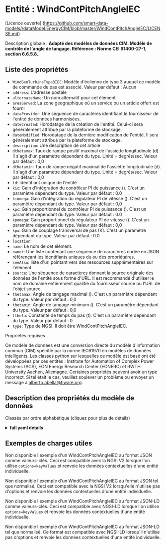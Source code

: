 Entité : WindContPitchAngleIEC  
==============================  
[Licence ouverte] (https://github.com/smart-data-models//dataModel.EnergyCIM/blob/master/WindContPitchAngleIEC/LICENSE.md)  
Description globale : **Adapté des modèles de données CIM. Modèle de contrôle de l'angle de tangage.  Référence : Norme CEI 61400-27-1, section 6.6.5.8.**.  

## Liste des propriétés  

- `WindGenTurbineType3IEC`: Modèle d'éolienne de type 3 auquel ce modèle de commande de pas est associé. Valeur par défaut : Aucun  - `address`: L'adresse postale  - `alternateName`: Un nom alternatif pour cet élément  - `areaServed`: La zone géographique où un service ou un article offert est fourni  - `dataProvider`: Une séquence de caractères identifiant le fournisseur de l'entité de données harmonisées.  - `dateCreated`: Horodatage de la création de l'entité. Celui-ci sera généralement attribué par la plateforme de stockage.  - `dateModified`: Horodatage de la dernière modification de l'entité. Il sera généralement attribué par la plateforme de stockage.  - `description`: Une description de cet article  - `dthetamax`: Taux de rampe positif maximal de l'assiette longitudinale (d). Il s'agit d'un paramètre dépendant du type. Unité = degrés/sec. Valeur par défaut : 0,0  - `dthetamin`: Taux de rampe négatif maximal de l'assiette longitudinale (d). Il s'agit d'un paramètre dépendant du type. Unité = degrés/sec. Valeur par défaut : 0,0  - `id`: Identifiant unique de l'entité  - `kic`: Gain d'intégration du contrôleur PI de puissance (). C'est un paramètre dépendant du type. Valeur par défaut : 0.0  - `kiomega`: Gain d'intégration du régulateur PI de vitesse (). C'est un paramètre dépendant du type. Valeur par défaut : 0,0  - `kpc`: Gain proportionnel du contrôleur PI de puissance (). C'est un paramètre dépendant du type. Valeur par défaut : 0.0  - `kpomega`: Gain proportionnel du régulateur PI de vitesse (). C'est un paramètre dépendant du type. Valeur par défaut : 0,0  - `kpx`: Gain de couplage transversal de pas (K). C'est un paramètre dépendant du type. Valeur par défaut : 0.0  - `location`:   - `name`: Le nom de cet élément.  - `owner`: Une liste contenant une séquence de caractères codée en JSON référençant les identifiants uniques du ou des propriétaires.  - `seeAlso`: liste d'uri pointant vers des ressources supplémentaires sur l'élément  - `source`: Une séquence de caractères donnant la source originale des données de l'entité sous forme d'URL. Il est recommandé d'utiliser le nom de domaine entièrement qualifié du fournisseur source ou l'URL de l'objet source.  - `thetamax`: Angle de tangage maximal (). C'est un paramètre dépendant du type. Valeur par défaut : 0,0  - `thetamin`: Angle de tangage minimum (). C'est un paramètre dépendant du type. Valeur par défaut : 0,0  - `ttheta`: Constante de temps du pas (t). C'est un paramètre dépendant du type. Valeur par défaut : 0  - `type`: Type de NGSI. Il doit être WindContPitchAngleIEC.    
Propriétés requises  
Ce modèle de données est une conversion directe du modèle d'information commun (CIM) spécifié par la norme IEC61970 en modèles de données intelligents. Les classes python sur lesquelles ce modèle est basé ont été développées par ces entités : Institute for Automation of Complex Power Systems (ACS), EON Energy Research Center (EONERC) et RWTH University Aachen, Allemagne. Certaines propriétés peuvent avoir un type incorrect. Si tel était le cas, veuillez soulever un problème ou envoyer un message à alberto.abella@fiware.org.  
## Description des propriétés du modèle de données  
Classés par ordre alphabétique (cliquez pour plus de détails)  
<details><summary><strong>full yaml details</strong></summary>    
```yaml  
WindContPitchAngleIEC:    
  description: 'Adapted from CIM data models. Pitch angle control model.  Reference: IEC Standard 61400-27-1 Section 6.6.5.8.'    
  properties:    
    WindGenTurbineType3IEC:    
      description: 'Wind turbine type 3 model with which this pitch control model is associated. Default: None'    
      type: number    
      x-ngsi:    
        model: https://schema.org/Number    
    address:    
      description: 'The mailing address'    
      properties:    
        addressCountry:    
          description: 'Property. The country. For example, Spain. Model:''https://schema.org/addressCountry'''    
          type: string    
        addressLocality:    
          description: 'Property. The locality in which the street address is, and which is in the region. Model:''https://schema.org/addressLocality'''    
          type: string    
        addressRegion:    
          description: 'Property. The region in which the locality is, and which is in the country. Model:''https://schema.org/addressRegion'''    
          type: string    
        areaServed:    
          description: 'Property. The geographic area where a service or offered item is provided. Model:''https://schema.org/areaServed'''    
          type: string    
        postOfficeBoxNumber:    
          description: 'Property. The post office box number for PO box addresses. For example, Spain. Model:''https://schema.org/postOfficeBoxNumber'''    
          type: string    
        postalCode:    
          description: 'Property. The postal code. For example, Spain. Model:''https://schema.org/https://schema.org/postalCode'''    
          type: string    
        streetAddress:    
          description: 'Property. The street address. Model:''https://schema.org/streetAddress'''    
          type: string    
      type: Property    
      x-ngsi:    
        model: https://schema.org/address    
    alternateName:    
      description: 'An alternative name for this item'    
      type: Property    
    areaServed:    
      description: 'The geographic area where a service or offered item is provided'    
      type: Property    
      x-ngsi:    
        model: https://schema.org/Text    
    dataProvider:    
      description: 'A sequence of characters identifying the provider of the harmonised data entity.'    
      type: Property    
    dateCreated:    
      description: 'Entity creation timestamp. This will usually be allocated by the storage platform.'    
      format: date-time    
      type: Property    
    dateModified:    
      description: 'Timestamp of the last modification of the entity. This will usually be allocated by the storage platform.'    
      format: date-time    
      type: Property    
    description:    
      description: 'A description of this item'    
      type: Property    
    dthetamax:    
      description: 'Maximum pitch positive ramp rate (d). It is type dependent parameter. Unit = degrees/sec. Default: 0.0'    
      type: number    
      x-ngsi:    
        model: https://schema.org/Number    
    dthetamin:    
      description: 'Maximum pitch negative ramp rate (d). It is type dependent parameter. Unit = degrees/sec. Default: 0.0'    
      type: number    
      x-ngsi:    
        model: https://schema.org/Number    
    id:    
      anyOf: &windcontpitchangleiec_-_properties_-_owner_-_items_-_anyof    
        - description: 'Property. Identifier format of any NGSI entity'    
          maxLength: 256    
          minLength: 1    
          pattern: ^[\w\-\.\{\}\$\+\*\[\]`|~^@!,:\\]+$    
          type: string    
        - description: 'Property. Identifier format of any NGSI entity'    
          format: uri    
          type: string    
      description: 'Unique identifier of the entity'    
      type: Property    
    kic:    
      description: 'Power PI controller integration gain (). It is type dependent parameter. Default: 0.0'    
      type: number    
      x-ngsi:    
        model: https://schema.org/Number    
    kiomega:    
      description: 'Speed PI controller integration gain (). It is type dependent parameter. Default: 0.0'    
      type: number    
      x-ngsi:    
        model: https://schema.org/Number    
    kpc:    
      description: 'Power PI controller proportional gain (). It is type dependent parameter. Default: 0.0'    
      type: number    
      x-ngsi:    
        model: https://schema.org/Number    
    kpomega:    
      description: 'Speed PI controller proportional gain (). It is type dependent parameter. Default: 0.0'    
      type: number    
      x-ngsi:    
        model: https://schema.org/Number    
    kpx:    
      description: 'Pitch cross coupling gain (K). It is type dependent parameter. Default: 0.0'    
      type: number    
      x-ngsi:    
        model: https://schema.org/Number    
    location:    
      $id: https://geojson.org/schema/Geometry.json    
      $schema: "http://json-schema.org/draft-07/schema#"    
      oneOf:    
        - properties:    
            bbox:    
              items:    
                type: number    
              minItems: 4    
              type: array    
            coordinates:    
              items:    
                type: number    
              minItems: 2    
              type: array    
            type:    
              enum:    
                - Point    
              type: string    
          required:    
            - type    
            - coordinates    
          title: 'GeoJSON Point'    
          type: object    
        - properties:    
            bbox:    
              items:    
                type: number    
              minItems: 4    
              type: array    
            coordinates:    
              items:    
                items:    
                  type: number    
                minItems: 2    
                type: array    
              minItems: 2    
              type: array    
            type:    
              enum:    
                - LineString    
              type: string    
          required:    
            - type    
            - coordinates    
          title: 'GeoJSON LineString'    
          type: object    
        - properties:    
            bbox:    
              items:    
                type: number    
              minItems: 4    
              type: array    
            coordinates:    
              items:    
                items:    
                  items:    
                    type: number    
                  minItems: 2    
                  type: array    
                minItems: 4    
                type: array    
              type: array    
            type:    
              enum:    
                - Polygon    
              type: string    
          required:    
            - type    
            - coordinates    
          title: 'GeoJSON Polygon'    
          type: object    
        - properties:    
            bbox:    
              items:    
                type: number    
              minItems: 4    
              type: array    
            coordinates:    
              items:    
                items:    
                  type: number    
                minItems: 2    
                type: array    
              type: array    
            type:    
              enum:    
                - MultiPoint    
              type: string    
          required:    
            - type    
            - coordinates    
          title: 'GeoJSON MultiPoint'    
          type: object    
        - properties:    
            bbox:    
              items:    
                type: number    
              minItems: 4    
              type: array    
            coordinates:    
              items:    
                items:    
                  items:    
                    type: number    
                  minItems: 2    
                  type: array    
                minItems: 2    
                type: array    
              type: array    
            type:    
              enum:    
                - MultiLineString    
              type: string    
          required:    
            - type    
            - coordinates    
          title: 'GeoJSON MultiLineString'    
          type: object    
        - properties:    
            bbox:    
              items:    
                type: number    
              minItems: 4    
              type: array    
            coordinates:    
              items:    
                items:    
                  items:    
                    items:    
                      type: number    
                    minItems: 2    
                    type: array    
                  minItems: 4    
                  type: array    
                type: array    
              type: array    
            type:    
              enum:    
                - MultiPolygon    
              type: string    
          required:    
            - type    
            - coordinates    
          title: 'GeoJSON MultiPolygon'    
          type: object    
      title: 'GeoJSON Geometry'    
    name:    
      description: 'The name of this item.'    
      type: Property    
    owner:    
      description: 'A List containing a JSON encoded sequence of characters referencing the unique Ids of the owner(s)'    
      items:    
        anyOf: *windcontpitchangleiec_-_properties_-_owner_-_items_-_anyof    
        description: 'Property. Unique identifier of the entity'    
      type: Property    
    seeAlso:    
      description: 'list of uri pointing to additional resources about the item'    
      oneOf:    
        - items:    
            - format: uri    
              type: string    
          minItems: 1    
          type: array    
        - format: uri    
          type: string    
      type: Property    
    source:    
      description: 'A sequence of characters giving the original source of the entity data as a URL. Recommended to be the fully qualified domain name of the source provider, or the URL to the source object.'    
      type: Property    
    thetamax:    
      description: 'Maximum pitch angle (). It is type dependent parameter. Default: 0.0'    
      type: number    
      x-ngsi:    
        model: https://schema.org/Number    
    thetamin:    
      description: 'Minimum pitch angle (). It is type dependent parameter. Default: 0.0'    
      type: number    
      x-ngsi:    
        model: https://schema.org/Number    
    ttheta:    
      description: 'Pitch time constant (t). It is type dependent parameter. Default: 0'    
      type: number    
      x-ngsi:    
        model: https://schema.org/Number    
    type:    
      description: 'NGSI type. It has to be WindContPitchAngleIEC'    
      enum:    
        - WindContPitchAngleIEC    
      type: Property    
  required: []    
  type: object    
```  
</details>    
## Exemples de charges utiles  
Non disponible l'exemple d'un WindContPitchAngleIEC au format JSON comme valeurs-clés. Ceci est compatible avec la NGSI V2 lorsque l'on utilise `options=keyValues` et renvoie les données contextuelles d'une entité individuelle.  
Non disponible l'exemple d'un WindContPitchAngleIEC au format JSON tel que normalisé. Ceci est compatible avec la NGSI V2 lorsqu'elle n'utilise pas d'options et renvoie les données contextuelles d'une entité individuelle.  
Non disponible l'exemple d'un WindContPitchAngleIEC au format JSON-LD comme valeurs-clés. Ceci est compatible avec NGSI-LD lorsque l'on utilise `options=keyValues` et renvoie les données contextuelles d'une entité individuelle.  
Non disponible l'exemple d'un WindContPitchAngleIEC au format JSON-LD tel que normalisé. Ce format est compatible avec NGSI-LD lorsqu'il n'utilise pas d'options et renvoie les données contextuelles d'une entité individuelle.  
